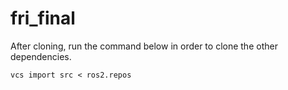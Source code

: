 # fri_final
After cloning, run the command below in order to clone the other dependencies.
```
vcs import src < ros2.repos
```
